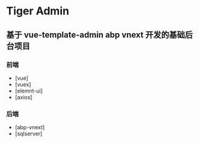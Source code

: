 # Tiger Admin
## 基于 vue-template-admin abp vnext 开发的基础后台项目

### 前端
- [vue]
- [vuex]
- [elemnt-ui]
- [axios]

### 后端
- [abp-vnext]
- [sqlserver]